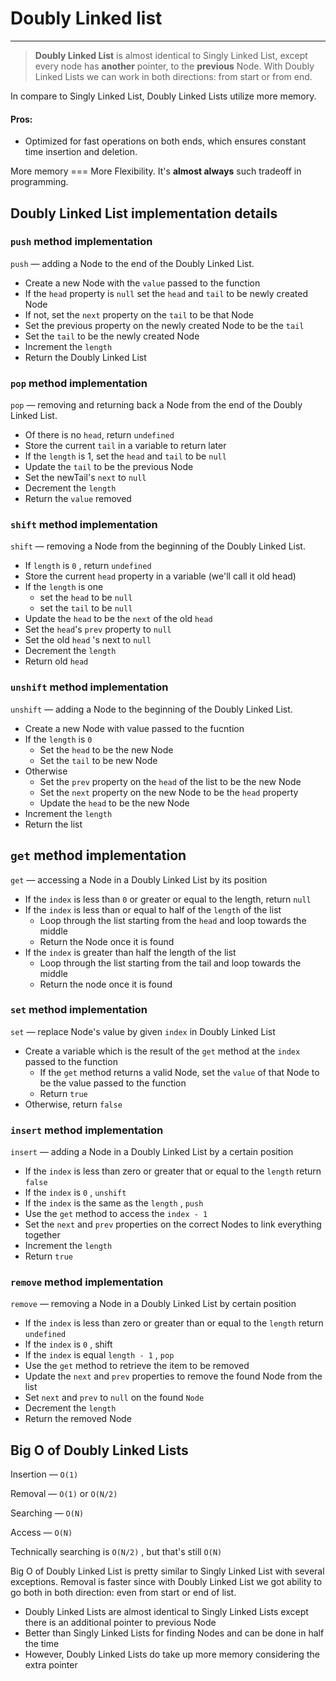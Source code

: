 # Doubly Linked list

---

> **Doubly Linked List** is almost identical to Singly Linked List, except every node has **another** pointer, to the **previous** Node. With Doubly Linked Lists we can work in both directions: from start or from end.

In compare to Singly Linked List, Doubly Linked Lists utilize more memory.

#### Pros:

- Optimized for fast operations on both ends, which ensures constant time insertion and deletion.

More memory === More Flexibility. It's **almost always** such tradeoff in programming.

## Doubly Linked List implementation details

### `push` method implementation

`push` — adding a Node to the end of the Doubly Linked List.

- Create a new Node with the `value` passed to the function
- If the `head` property is `null` set the `head` and `tail` to be newly created Node
- If not, set the `next` property on the `tail` to be that Node
- Set the previous property on the newly created Node to be the `tail`
- Set the `tail` to be the newly created Node
- Increment the `length`
- Return the Doubly Linked List

### `pop` method implementation

`pop` — removing and returning back a Node from the end of the Doubly Linked List.

- Of there is no `head`, return `undefined`
- Store the current `tail` in a variable to return later
- If the `length` is 1, set the `head` and `tail` to be `null`
- Update the `tail` to be the previous Node
- Set the newTail's `next` to `null`
- Decrement the `length`
- Return the `value` removed


### `shift` method implementation

`shift` — removing a Node from the beginning of the Doubly Linked List.

- If `length` is `0` , return `undefined`
- Store the current `head` property in a variable (we'll call it old head)
- If the `length` is one
    - set the `head` to be `null`
    - set the `tail` to be `null`
- Update the `head` to be the `next` of the old `head`
- Set the `head`'s `prev` property to `null`
- Set the old `head` 's next to `null`
- Decrement the `length`
- Return old `head`


### `unshift` method implementation

`unshift` — adding a Node to the beginning of the Doubly Linked List.

- Create a new Node with value passed to the fucntion
- If the `length` is `0`
    - Set the `head` to be the new Node
    - Set the `tail` to be new Node
- Otherwise
    - Set the `prev` property on the `head` of the list to be the new Node
    - Set the `next` property on the new Node to be the `head` property
    - Update the `head` to be the new Node
- Increment the `length`
- Return the list

## `get` method implementation

`get` — accessing a Node in a Doubly Linked List by its position

- If the `index` is less than `0` or greater or equal to the length, return `null`
- If the `index` is less than or equal to half of the `length` of the list
    - Loop through the list starting from the `head` and loop towards the middle
    - Return the Node once it is found
- If the `index` is greater than half the length of the list
    - Loop through the list starting from the tail and loop towards the middle
    - Return the node once it is found

### `set` method implementation

`set` — replace Node's value by given `index` in Doubly Linked List

- Create a variable which is the result of the `get` method at the `index` passed to the function
    - If the `get` method returns a valid Node, set the `value` of that Node to be the value passed to the function
    - Return `true`
- Otherwise, return `false`

### `insert` method implementation

`insert` — adding a Node in a Doubly Linked List by a certain position

- If the `index` is less than zero or greater that or equal to the `length` return `false`
- If the `index` is `0` , `unshift`
- If the `index` is the same as the `length` , `push`
- Use the `get` method to access the `index - 1`
- Set the `next` and `prev` properties on the correct Nodes to link everything together
- Increment the `length`
- Return `true`

### `remove` method implementation

`remove` — removing a Node in a Doubly Linked List by certain position

- If the `index` is less than zero or greater than or equal to the `length` return `undefined`
- If the `index` is `0` , shift
- If the `index` is equal `length - 1` , `pop`
- Use the `get` method to retrieve the item to be removed
- Update the `next` and `prev` properties to remove the found Node from the list
- Set `next` and `prev` to `null` on the found `Node`
- Decrement the `length`
- Return the removed Node

## Big O of Doubly Linked Lists

Insertion — `O(1)`

Removal — `O(1)` or `O(N/2)`

Searching — `O(N)`

Access — `O(N)`

Technically searching is `O(N/2)` , but that's still `O(N)`

Big O of Doubly Linked List is pretty similar to Singly Linked List with several exceptions. Removal is faster since with Doubly Linked List we got ability to go both in both direction: even from start or end of list.

- Doubly Linked Lists are almost identical to Singly Linked Lists except there is an additional pointer to previous Node
- Better than Singly Linked Lists for finding Nodes and can be done in half the time
- However, Doubly Linked Lists do take up more memory considering the extra pointer